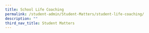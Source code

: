 ```yaml
---
title: School Life Coaching
permalink: /student-admin/Student-Matters/student-life-coaching/
description: ""
third_nav_title: Student Matters
---
```



